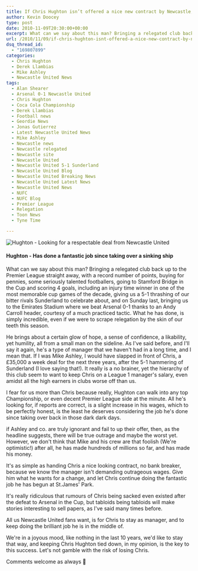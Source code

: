 ```yaml
---
title: If Chris Hughton isn’t offered a nice new contract by Newcastle, there’ll be war
author: Kevin Doocey
type: post
date: 2010-11-09T20:30:00+00:00
excerpt: What can we say about this man? Bringing a relegated club back up to the Premier League straight away, with a record number..
url: /2010/11/09/if-chris-hughton-isnt-offered-a-nice-new-contract-by-newcastle-therell-be-war/
dsq_thread_id:
  - "169807899"
categories:
  - Chris Hughton
  - Derek Llambias
  - Mike Ashley
  - Newcastle United News
tags:
  - Alan Shearer
  - Arsenal 0-1 Newcastle United
  - Chris Hughton
  - Coca Cola Championship
  - Derek Llambias
  - Football news
  - Geordie News
  - Jonas Gutierrez
  - Latest Newcastle United News
  - Mike Ashley
  - Newcastle news
  - Newcastle relegated
  - Newcastle site
  - Newcastle United
  - Newcastle United 5-1 Sunderland
  - Newcastle United Blog
  - Newcastle United Breaking News
  - Newcastle United Latest News
  - Newcastle United News
  - NUFC
  - NUFC Blog
  - Premier League
  - Relegation
  - Toon News
  - Tyne Time

---
```

![Hughton - Looking for a respectable deal from Newcastle United](http://i.telegraph.co.uk/telegraph/multimedia/archive/01756/hughton_1756622c.jpg "Chris Hughton")

#### Hughton - Has done a fantastic job since taking over a sinking ship

What can we say about this man? Bringing a relegated club back up to the Premier League straight away, with a record number of points, buying for pennies, some seriously talented footballers, going to Stamford Bridge in the Cup and scoring 4 goals, including an injury time winner in one of the most memorable cup games of the decade, giving us a 5-1 thrashing  of our bitter rivals Sunderland to celebrate about, and on Sunday last, bringing us to the Emirates Stadium where we beat Arsenal 0-1 thanks to an Andy Carroll header, courtesy of a much practiced tactic. What he has done, is simply incredible, even if we were to scrape relegation by the skin of our teeth this season.

He brings about a certain glow of hope, a sense of confidence, a likability, yet humility, all from a small man on the sideline. As I've said before, and I'll say it again, he's a type of manager that we haven't had in a long time, and I mean that. If I was Mike Ashley, I would have slapped in front of Chris, a £35,000 a week deal for the next three years, after the 5-1 hammering of Sunderland (I love saying that!). It really is a no brainer, yet the hierarchy of this club seem to want to keep Chris on a League 1 manager's salary, even amidst all the high earners in clubs worse off than us.

I fear for us more than Chris because really, Hughton can walk into any top Championship, or even decent Premier League side at the minute. All he's looking for, if reports are correct, is a slight increase in his wages, which to be perfectly honest, is the least he deserves considering the job he's done since taking over back in those dark dark days.

if Ashley and co. are truly ignorant and fail to up their offer, then, as the headline suggests, there will be true outrage and maybe the worst yet. However, we don't think that Mike and his crew are that foolish (We're optimistic!) after all, he has made hundreds of millions so far, and has made his money.

It's as simple as handing Chris a nice looking contract, no bank breaker, because we know the manager isn't demanding outrageous wages. Give him what he wants for a change, and let Chris continue doing the fantastic job he has begun at St.James' Park.

It's really ridiculous that rumours of Chris being sacked even existed after the defeat to Arsenal in the Cup, but tabloids being tabloids will make stories interesting to sell papers, as I've said many times before.

All us Newcastle United fans want, is for Chris to stay as manager, and to keep doing the brilliant job he is in the middle of.

We're in a joyous mood, like nothing in the last 10 years, we'd like to stay that way, and keeping Chris Hughton tied down, in my opinion, is the key to this success. Let's not gamble with the risk of losing Chris.

Comments welcome as always 🙂
